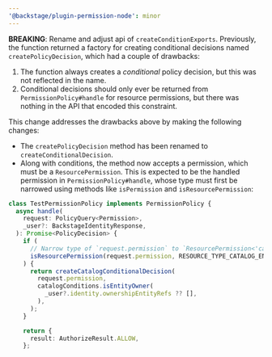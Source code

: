 ```yaml
---
'@backstage/plugin-permission-node': minor
---
```


**BREAKING**: Rename and adjust api of `createConditionExports`. Previously, the function returned a factory for creating conditional decisions named `createPolicyDecision`, which had a couple of drawbacks:

1. The function always creates a _conditional_ policy decision, but this was not reflected in the name.
2. Conditional decisions should only ever be returned from `PermissionPolicy#handle` for resource permissions, but there was nothing in the API that encoded this constraint.

This change addresses the drawbacks above by making the following changes:

- The `createPolicyDecision` method has been renamed to `createConditionalDecision`.
- Along with conditions, the method now accepts a permission, which must be a `ResourcePermission`. This is expected to be the handled permission in `PermissionPolicy#handle`, whose type must first be narrowed using methods like `isPermission` and `isResourcePermission`:

```typescript
class TestPermissionPolicy implements PermissionPolicy {
  async handle(
    request: PolicyQuery<Permission>,
    _user?: BackstageIdentityResponse,
  ): Promise<PolicyDecision> {
    if (
      // Narrow type of `request.permission` to `ResourcePermission<'catalog-entity'>
      isResourcePermission(request.permission, RESOURCE_TYPE_CATALOG_ENTITY)
    ) {
      return createCatalogConditionalDecision(
        request.permission,
        catalogConditions.isEntityOwner(
          _user?.identity.ownershipEntityRefs ?? [],
        ),
      );
    }

    return {
      result: AuthorizeResult.ALLOW,
    };
```
